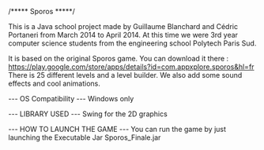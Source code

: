 /***** Sporos *****/

This is a Java school project made by Guillaume Blanchard and Cédric Portaneri from March 2014 to April 2014. At this time we were 3rd year computer science students from the engineering school Polytech Paris Sud.

It is based on the original Sporos game. You can download it there : https://play.google.com/store/apps/details?id=com.appxplore.sporos&hl=fr
There is 25 different levels and a level builder. We also add some sound effects and cool animations.

--- OS Compatibility --- 
Windows only

--- LIBRARY USED --- 
Swing for the 2D graphics 

--- HOW TO LAUNCH THE GAME --- 
You can run the game by just launching the Executable Jar Sporos_Finale.jar
